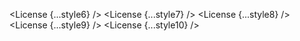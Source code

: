 <script lang="ts">
  import { License } from 'svelte-shields'
  import type { LicensePropsType } from 'svelte-shields';

  const style6: LicensePropsType = {
    license: 'npm',
    packageName: 'svelte-shields',
    style: 'flat',
  }
  const style7: LicensePropsType = {
    license: 'npm',
    packageName: 'svelte-shields',
    style: 'flat-square',
  }
  const style8: LicensePropsType = {
    license: 'npm',
    packageName: 'svelte-shields',
    style: 'for-the-badge',
  }
  const style9: LicensePropsType = {
    license: 'npm',
    packageName: 'svelte-shields',
    style: 'plastic',
  }
  const style10: LicensePropsType = {
    license: 'npm',
    packageName: 'svelte-shields',
    style: 'social',
  }

</script>

<License {...style6} />
<License {...style7} />
<License {...style8} />
<License {...style9} />
<License {...style10} />